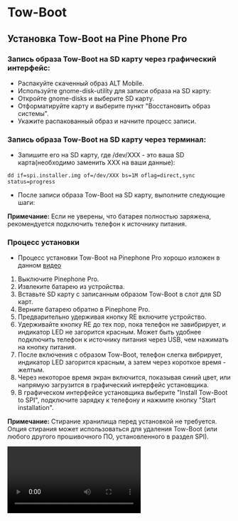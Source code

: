 # Tow-Boot

## Установка Tow-Boot на Pine Phone Pro

### Запись образа Tow-Boot на SD карту через графический интерфейс:

- Распакуйте скаченный образ ALT Mobile.
- Используйте gnome-disk-utility для записи образа на SD карту:
- Откройте gnome-disks и выберите SD карту.
- Отформатируйте карту и выберите пункт "Восстановить образ системы".
- Укажите распакованный образ и начните процесс записи.

### Запись образа Tow-Boot на SD карту через терминал:

-   Запишите его на SD карту, где /dev/XXX - это ваша SD
    карта(необходимо заменить XXX на ваши данные):

```Shell
dd if=spi.installer.img of=/dev/XXX bs=1M oflag=direct,sync status=progress
```

-   После записи образа Tow-Boot на SD карту, выполните следующие шаги:

**Примечание:** Если не уверены, что батарея полностью заряжена,
рекомендуется подключить телефон к источнику питания.

### Процесс установки

-   Процесс установки Tow-Boot на Pinephone Pro хорошо изложен в данном
    [видео](https://yandex.ru/video/preview/7204406835731215668)

1.  Выключите Pinephone Pro.
2.  Извлеките батарею из устройства.
3.  Вставьте SD карту с записанным образом Tow-Boot в слот для SD карт.
4.  Верните батарею обратно в Pinephone Pro.
5.  Предварительно удерживая кнопку RE включите устройство.
6.  Удерживайте кнопку RE до тех пор, пока телефон не завибрирует, и
    индикатор LED не загорится красным. Может быть удобнее подключить
    телефон к источнику питания через USB, чем нажимать на кнопку
    питания.
7.  После включения с образом Tow-Boot, телефон слегка вибрирует,
    индикатор LED загорится красным, а затем через короткое время -
    желтым.
8.  Через некоторое время экран включится, показывая синий цвет, или
    напрямую загрузится в графический интерфейс установщика.
9.  В графическом интерфейсе установщика выберите "Install Tow-Boot to
    SPI", подключите зарядку к телефону и нажмите кнопку "Start
    installation".

**Примечание:** Стирание хранилища перед установкой не требуется. Опция
стирания может использоваться для удаления Tow-Boot (или любого другого
прошивочного ПО, установленного в раздел SPI).

<Video id="7piXOM8G2uQ" />

# Дополнительно

### Стандартные данные учётных записей

- Логины по умолчанию: root: `root`, password: `altlinux`; user: `altlinux`,
  password: `271828`.

### Порядок загрузки в Pinephone Pro

В Pinephone Pro используется следующий порядок загрузки по умолчанию:

1.  **SPI flash:** Первым источником для поиска загрузчика является SPI
    flash. Если в нем установлен загрузчик (например, Tow-Boot или
    U-Boot), он будет использоваться для загрузки системы.
2.  **Внутренняя память (eMMC):** Если загрузчик не найден в SPI flash,
    устройство попытается загрузиться с внутренней памяти eMMC.
3.  **Карта microSD:** В случае отсутствия загрузчика в SPI flash и на
    eMMC, система попытается загрузиться с карты microSD.

**Выбор источника загрузки:**

-   В **Explorer Edition, заказанном после ноября 2023 года**, карта
    microSD загружается первой из-за использования rk2aw вместо
    Tow-Boot.
-   В **Explorer Edition, заказанной после июля 2022 года**, удерживайте
    клавишу уменьшения громкости во время включения устройства. Эти
    устройства поставляются с прошивкой Tow-Boot для SPI.
-   В **Explorer Edition, заказанном в период с января по июль 2022
    года**, удерживайте кнопку RE под крышкой в течение нескольких
    секунд при включении устройства. Для старых партий требуется
    перепрошивка Tow-Boot.

Этот порядок загрузки и возможность выбора источника обеспечивают
гибкость в использовании Pinephone Pro, позволяя легко переключаться
между различными операционными системами, установленными на разных
носителях.

Возможные проблемы

**Проблемы при прошивке emmc:**

-   Если возникают проблемы с подключением, попробуйте перевернуть
    разъем Type-C.
-   Убедитесь, что используете подходящий порт и кабель.